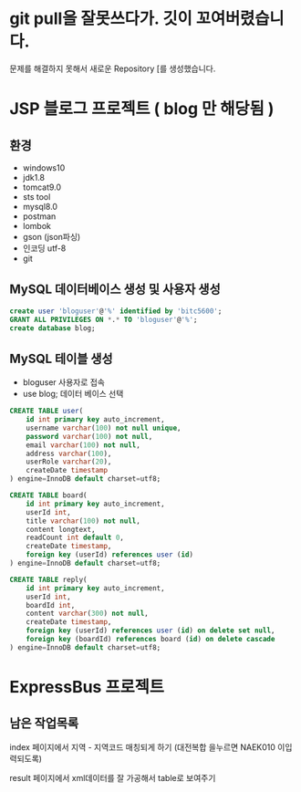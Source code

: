 # git pull을 잘못쓰다가. 깃이 꼬여버렸습니다. 
문제를 해결하지 못해서 새로운 Repository [를 생성했습니다.
# JSP 블로그 프로젝트 ( blog 만 해당됨 )

## 환경

- windows10
- jdk1.8
- tomcat9.0
- sts tool
- mysql8.0
- postman
- lombok
- gson (json파싱)
- 인코딩 utf-8
- git

## MySQL 데이터베이스 생성 및 사용자 생성

```sql
create user 'bloguser'@'%' identified by 'bitc5600';
GRANT ALL PRIVILEGES ON *.* TO 'bloguser'@'%';
create database blog;
```

## MySQL 테이블 생성

- bloguser 사용자로 접속
- use blog; 데이터 베이스 선택

```sql
CREATE TABLE user(
    id int primary key auto_increment,
    username varchar(100) not null unique,
    password varchar(100) not null,
    email varchar(100) not null,
    address varchar(100),
    userRole varchar(20),
    createDate timestamp
) engine=InnoDB default charset=utf8;

CREATE TABLE board(
    id int primary key auto_increment,
    userId int,
    title varchar(100) not null,
    content longtext,
    readCount int default 0,
    createDate timestamp,
    foreign key (userId) references user (id)
) engine=InnoDB default charset=utf8;

CREATE TABLE reply(
    id int primary key auto_increment,
    userId int,
    boardId int,
    content varchar(300) not null,
    createDate timestamp,
    foreign key (userId) references user (id) on delete set null,
    foreign key (boardId) references board (id) on delete cascade
) engine=InnoDB default charset=utf8;
```





# ExpressBus 프로젝트

## 남은 작업목록
index 페이지에서 지역 - 지역코드 매칭되게 하기
(대전복합 을누르면 NAEK010 이입력되도록)

result 페이지에서 xml데이터를 잘 가공해서 table로 보여주기

